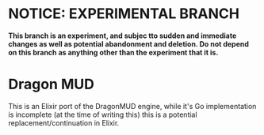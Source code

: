 # NOTICE: EXPERIMENTAL BRANCH

**This branch is an experiment, and subjec tto sudden and immediate changes as 
well as potential abandonment and deletion. Do not depend on this branch as anything
other than the experiment that it is.**

# Dragon MUD

This is an Elixir port of the DragonMUD engine, while it's Go implementation is
incomplete (at the time of writing this) this is a potential replacement/continuation
in Elixir.
